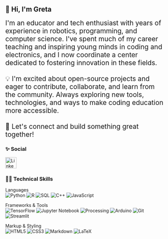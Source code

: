 ## 👋 Hi, I'm Greta
<div style='font-size:1.5em'>
I'm an educator and tech enthusiast with years of experience in robotics, programming, and computer science. I've spent much of my career teaching and inspiring young minds in coding and electronics, and I now coordinate a center dedicated to fostering innovation in these fields. <br><br>
💡 I'm excited about open-source projects and eager to contribute, collaborate, and learn from the community. Always exploring new tools, technologies, and ways to make coding education more accessible.
<br><br>
🚀 Let's connect and build something great together!
</div>

### ✨ Social
<div align='left' style="display: flex; justify-content: space-between;">
	<a href='https://www.linkedin.com/in/greta-garcia-hernandez-149168106/'>
		<img src='https://upload.wikimedia.org/wikipedia/commons/thumb/c/ce/Linkedin_circle.svg/1024px-Linkedin_circle.svg.png' alt='Linkedin' width="35" height="35">
	</a>
</div>

### 👨‍💻 Technical Skills

Languages <br>
![Python](https://img.shields.io/badge/Python-555555?style=flat&logo=python&logoColor=FEEF00)
![R](https://img.shields.io/badge/R-555555?style=flat&logo=R&logoColor=3B86D4)
![SQL](https://img.shields.io/badge/SQL-555555?style=flat&logo=mysql)
![C++](https://img.shields.io/badge/C++-555555?style=flat&logo=C%2B%2B&logoColor=3B86D4)
![JavaScript](https://img.shields.io/badge/Streamlit-555555?style=flat&logo=javascript)

Frameworks & Tools <br>
![TensorFlow](https://img.shields.io/badge/-TensorFlow-555555?&logo=TensorFlow)
![Jupyter Notebook](https://img.shields.io/badge/Jupyter-555555?style=flat&logo=jupyter)
![Processing](https://img.shields.io/badge/Processing-555555?style=flat&logo=processing)
![Arduino](https://img.shields.io/badge/Arduino-555555?style=flat&logo=arduino)
![Git](https://img.shields.io/badge/Git-555555?style=flat&logo=git&logoColor=F05032)
![Streamlit](https://img.shields.io/badge/Streamlit-555555?style=flat&logo=streamlit)

Markup & Styling <br>
![HTML5](https://img.shields.io/badge/HTML5-555555?style=flat&logo=html5)
![CSS3](https://img.shields.io/badge/CSS3-555555?style=flat&logo=css3&logoColor=3B86D4)
![Markdown](https://img.shields.io/badge/Markdown-555555?style=flat&logo=markdown)
![LaTeX](https://img.shields.io/badge/LaTeX-555555?style=flat&logo=latex&logoColor=54D5D3)

